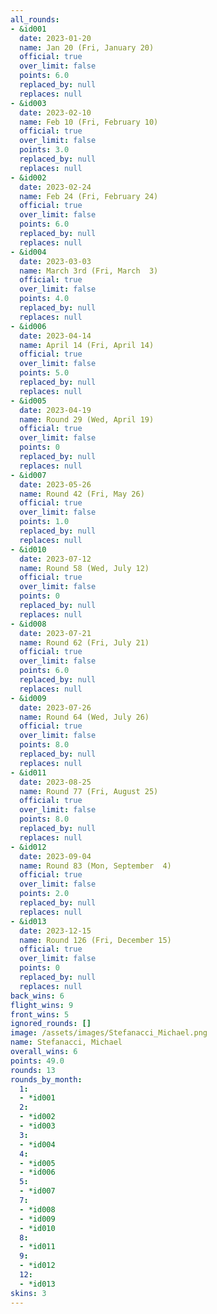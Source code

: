 ```yaml
---
all_rounds:
- &id001
  date: 2023-01-20
  name: Jan 20 (Fri, January 20)
  official: true
  over_limit: false
  points: 6.0
  replaced_by: null
  replaces: null
- &id003
  date: 2023-02-10
  name: Feb 10 (Fri, February 10)
  official: true
  over_limit: false
  points: 3.0
  replaced_by: null
  replaces: null
- &id002
  date: 2023-02-24
  name: Feb 24 (Fri, February 24)
  official: true
  over_limit: false
  points: 6.0
  replaced_by: null
  replaces: null
- &id004
  date: 2023-03-03
  name: March 3rd (Fri, March  3)
  official: true
  over_limit: false
  points: 4.0
  replaced_by: null
  replaces: null
- &id006
  date: 2023-04-14
  name: April 14 (Fri, April 14)
  official: true
  over_limit: false
  points: 5.0
  replaced_by: null
  replaces: null
- &id005
  date: 2023-04-19
  name: Round 29 (Wed, April 19)
  official: true
  over_limit: false
  points: 0
  replaced_by: null
  replaces: null
- &id007
  date: 2023-05-26
  name: Round 42 (Fri, May 26)
  official: true
  over_limit: false
  points: 1.0
  replaced_by: null
  replaces: null
- &id010
  date: 2023-07-12
  name: Round 58 (Wed, July 12)
  official: true
  over_limit: false
  points: 0
  replaced_by: null
  replaces: null
- &id008
  date: 2023-07-21
  name: Round 62 (Fri, July 21)
  official: true
  over_limit: false
  points: 6.0
  replaced_by: null
  replaces: null
- &id009
  date: 2023-07-26
  name: Round 64 (Wed, July 26)
  official: true
  over_limit: false
  points: 8.0
  replaced_by: null
  replaces: null
- &id011
  date: 2023-08-25
  name: Round 77 (Fri, August 25)
  official: true
  over_limit: false
  points: 8.0
  replaced_by: null
  replaces: null
- &id012
  date: 2023-09-04
  name: Round 83 (Mon, September  4)
  official: true
  over_limit: false
  points: 2.0
  replaced_by: null
  replaces: null
- &id013
  date: 2023-12-15
  name: Round 126 (Fri, December 15)
  official: true
  over_limit: false
  points: 0
  replaced_by: null
  replaces: null
back_wins: 6
flight_wins: 9
front_wins: 5
ignored_rounds: []
image: /assets/images/Stefanacci_Michael.png
name: Stefanacci, Michael
overall_wins: 6
points: 49.0
rounds: 13
rounds_by_month:
  1:
  - *id001
  2:
  - *id002
  - *id003
  3:
  - *id004
  4:
  - *id005
  - *id006
  5:
  - *id007
  7:
  - *id008
  - *id009
  - *id010
  8:
  - *id011
  9:
  - *id012
  12:
  - *id013
skins: 3
---
```

